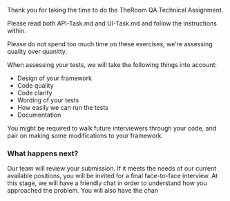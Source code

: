 Thank you for taking the time to do the TheRoom QA Technical Assignment. 

Please read both API-Task.md and UI-Task.md and follow the instructions within.

Please do not spend too much time on these exercises, we're assessing quality over quanitty.

When assessing your tests, we will take the following things into account:

* Design of your framework
* Code quality
* Code clarity
* Wording of your tests
* How easily we can run the tests
* Documentation

You might be required to walk future interviewers through your code, and pair on making some modifications to your framework.

### What happens next? 
Our team will review your submission. If it meets the needs of our current available positions, you will be invited for a final face-to-face interview. 
At this stage, we will have a friendly chat in order to understand how you approached the problem. You will also have the chan
